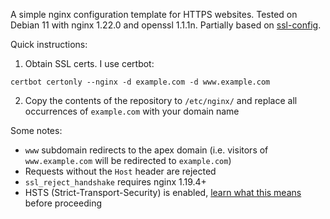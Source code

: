 A simple nginx configuration template for HTTPS websites. Tested on Debian 11 with nginx 1.22.0 and openssl 1.1.1n. Partially based on [ssl-config](https://ssl-config.mozilla.org/).

Quick instructions:

1. Obtain SSL certs. I use certbot:
```
certbot certonly --nginx -d example.com -d www.example.com
```
2. Copy the contents of the repository to `/etc/nginx/` and replace all occurrences of `example.com` with your domain name


Some notes:
- `www` subdomain redirects to the apex domain (i.e. visitors of `www.example.com` will be redirected to `example.com`)
- Requests without the `Host` header are rejected
- `ssl_reject_handshake` requires nginx 1.19.4+
- HSTS (Strict-Transport-Security) is enabled, [learn what this means](https://developer.mozilla.org/en-US/docs/Web/HTTP/Headers/Strict-Transport-Security) before proceeding


